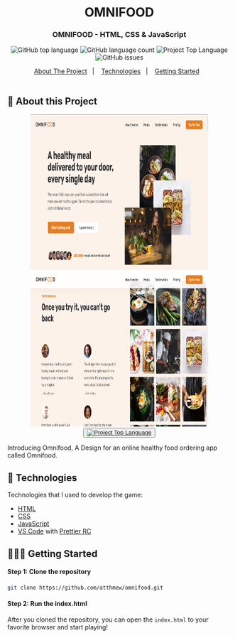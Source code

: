 <h1 align="center">
	OMNIFOOD
</h1>

<h3 align="center">
  OMNIFOOD - HTML, CSS & JavaScript
</h3>

<p align="center"></p>

<p align="center">
  <!-- <img alt="Project Top Language" src="https://img.shields.io/badge/98.2%25-yellow?style=for-the-badge&logo=javascript&label=JavaScript&labelColor=black"> -->
  <img alt="GitHub top language" src="https://img.shields.io/github/languages/top/atthmew/pig-game?style=for-the-badge">
  <img alt="GitHub language count" src="https://img.shields.io/github/languages/count/atthmew/pig-game?style=for-the-badge">
  <img alt="Project Top Language" src="https://img.shields.io/github/last-commit/atthmew/pig-game?style=for-the-badge">
  <img alt="GitHub issues" src="https://img.shields.io/github/issues/atthmew/pig-game?style=for-the-badge">
</p>

<p align="center">
  <a href="#-about-the-project">About The Project</a>&nbsp;&nbsp;&nbsp;|&nbsp;&nbsp;&nbsp;
  <a href="#-technologies">Technologies</a>&nbsp;&nbsp;&nbsp;|&nbsp;&nbsp;&nbsp;
  <a href="#-getting-started">Getting Started</a>&nbsp;&nbsp;&nbsp;
  <br/>
  <br/>
  
  <!-- <img alt="Demo" src="https://github.com/eltonlazzarin/reactjs-rocketfy-app/blob/master/screenshot/demo.png" target="_blank"></img> -->
</p>

## 📱 About this Project

<p align="center">
<img alt="Screenshot of the Website" src="https://github.com/atthmew/omnifood/blob/main/screenshots/omnifood1.png" height="350px" width="400px" /> 
<img alt="Screenshot of the Website" src="https://github.com/atthmew/omnifood/blob/main/screenshots/omnifood2.png" height="350px" width="400px" /> 
<br/>
</h1>
  <button>
    <a href="https://atthmew.github.io/omnifood/" target="_blank" > 
      <img alt="Project Top Language" src="https://img.shields.io/badge/Omnifood-white?style=for-the-badge&label=View Here&labelColor=black"/>
    </a>
  </button>
</p>

<p>
Introducing Omnifood, A Design for an online healthy food ordering app called Omnifood.</p>

## 🚀 Technologies

Technologies that I used to develop the game:

- [HTML](https://www.w3schools.com/html/)
- [CSS](https://www.w3schools.com/css/)
- [JavaScript](https://www.javascript.com/)
- [VS Code](https://code.visualstudio.com) with [Prettier RC](https://github.com/prettier/prettier)

## 👨🏼‍💻 Getting Started

#### Step 1: Clone the repository

```bash
git clone https://github.com/atthmew/omnifood.git
```

#### Step 2: Run the index.html

After you cloned the repository, you can open the `index.html` to your favorite browser and start playing!
